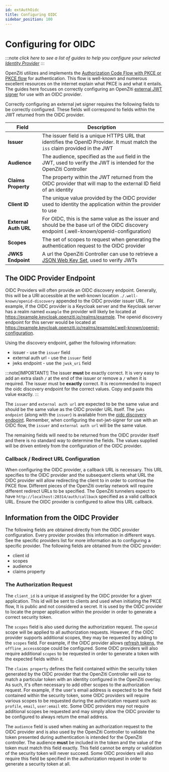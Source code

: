 ```yaml
---
id: extAuthOidc
title: Configuring OIDC
sidebar_position: 100
---
```


# Configuring for OIDC

:::note
_click here to see a list of guides to help you configure your selected [Identity Provider](./identity-providers/README.mdx)_ 
:::

OpenZiti utilizes and implements the [Authorization Code Flow with PKCE or PKCE flow](https://oauth.net/2/pkce/) 
for authentication. This flow is well-known and numerous excellent resources on the internet explain what PKCE is 
and what it entails. The guides here focuses on correctly configuring an OpenZiti 
[external JWT signer](../../learn/core-concepts/security/authentication/50-external-jwt-signers.md) for use with an OIDC 
provider. 

Correctly configuring an external jwt signer requires the following fields to be correctly configured. These fields will
correspond to fields within the JWT returned from the OIDC provider.

| Field                 | Description                                                                                                                                 |
|-----------------------|---------------------------------------------------------------------------------------------------------------------------------------------|
| **Issuer**            | The issuer field is a unique HTTPS URL that identifies the OpenID Provider. It must match the `iss` claim provided in the JWT               |
| **Audience**          | The audience, specified as the `aud` field in the JWT, used to verify the JWT is intended for the OpenZiti Controller                       |
| **Claims Property**   | The property within the JWT returned from the OIDC provider that will map to the external ID field of an identity                           |
| **Client ID**         | The unique value provided by the OIDC provider used to identity the application within the provider to use                                  |
| **External Auth URL** | For OIDC, this is the same value as the issuer and should be the base url of the OIDC discovery endpoint (.well-known/openid-configuration) |
| **Scopes**            | The set of scopes to request when generating the authentication request to the OIDC provider                                                |
| **JWKS Endpoint**     | A url the OpenZiti Controller can use to retrieve a [JSON Web Key Set](https://en.wikipedia.org/wiki/JSON_Web_Token), used to verify JWTs   |

## The OIDC Provider Endpoint

OIDC Providers will often provide an OIDC discovery endpoint. Generally, this will be a URl accessible at the well-known
location `./.well-known/openid-discovery` appended to the OIDC provider issuer URL. For example, if the OIDC provider 
is a Keycloak server and the Keycloak server has a realm named `example` the provider will likely be located at 
https://example.keycloak.openziti.io/realms/example. The openid discovery endpoint for this server would be
located at https://example.keycloak.openziti.io/realms/example/.well-known/openid-configuration.

Using the discovery endpoint, gather the following information:

* issuer - use the `issuer` field
* external auth url - use the `issuer` field
* jwks endpoint - use the `jwsk_uri` field

:::note[IMPORTANT!]
The issuer **must** be exactly correct. It is very easy to add an extra slash `/` at the end of the issuer or remove
a `/` when it is required. The issuer must be **exactly** correct. It is recommended to inspect the oidc discovery
endpoint for the correct values. Copy and paste this value exactly.
:::

The `issuer` and `external auth url` are expected to be the same value and should be the same value as
the OIDC provider URL itself. The `jwks endpoint` (along with the `issuer`) is available from the
[oidc discovery endpoint](https://openid.net/specs/openid-connect-discovery-1_0.html). Remember, when configuring
the ext-jwt-signer for use with an OIDC flow, the `issuer` and `external auth url` will be the same value.

The remaining fields will need to be returned from the OIDC provider itself and there is no standard way to
determine the fields. The values supplied will be driven entirely from the configuration of the OIDC provider.

### Callback / Redirect URL Configuration

When configuring the OIDC provider, a callback URL is necessary. This URL specifies to the OIDC provider and the
subsequent clients what URL the OIDC provider will allow redirecting the client to in order to continue the PKCE 
flow. Different pieces of the OpenZiti overlay network will require different redirect URLs to be specified. The 
OpenZiti tunnelers expect to have `http://localhost:20314/auth/callback` specified as a valid callback URL. Ensure 
the OIDC provider is configured to allow this URL callback. 

## Information from the OIDC Provider

The following fields are obtained directly from the OIDC provider configuration. Every provider provides this 
information in different ways. See the specific providers list for more information as to configuring a specific 
provider. The following fields are obtained from the OIDC provider:

* client id
* scopes
* audience
* claims property

### The Authorization Request

The `client_id` is a unique id assigned by the OIDC provider for a given application. This id will be sent to 
clients and used when initiating the PKCE flow, It is public and not considered a secret. It is used by the OIDC 
provider to locate the proper application within the provider in order to generate a correct security token. 

The `scopes` field is also used during the authorization request. The `openid` scope will be applied to all
authorization requests. However, if the OIDC provider supports additional scopes, they may be requested by adding to 
the `scopes` field. For example, if the OIDC provider allows [refresh tokens](https://oauth.net/2/grant-types/refresh-token/),
the `offline_access`scope could be configured. Some OIDC providers will also require additional `scopes` to be 
requested in order to generate a token with the expected fields within it.

The `claims property` defines the field contained within the security token
generated by the OIDC provider that the OpenZiti Controller will use to match a particular token with an identity 
configured in the OpenZiti overlay. As such, it's often necessary to add other scopes to the authorization request. 
For example, if the user's email address is expected to be the field contained within the security token, some OIDC 
providers will require various scopes to be requested during the authorization request such as: `profile`, `email`, 
`user:email` etc. Some OIDC providers may not require additional scopes be requested and may simply allow the OIDC 
provider to be configured to always return the email address.

The `audience` field is used when making an authorization request to the OIDC provider and is also used by the 
OpenZiti Controller to validate the token presented during authentication is intended for the OpenZiti controller. 
The audience **must** be included in the token and the value of the token must match this field exactly. This field 
cannot be empty or validation of the security token will never succeed. Some OIDC providers will also require this field
be specified in the authorization request in order to generate a security token at all.




